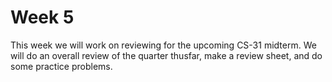 # Week 5

This week we will work on reviewing for the upcoming CS-31 midterm. We will do an overall review of the quarter thusfar, make a review sheet, and do some practice problems.